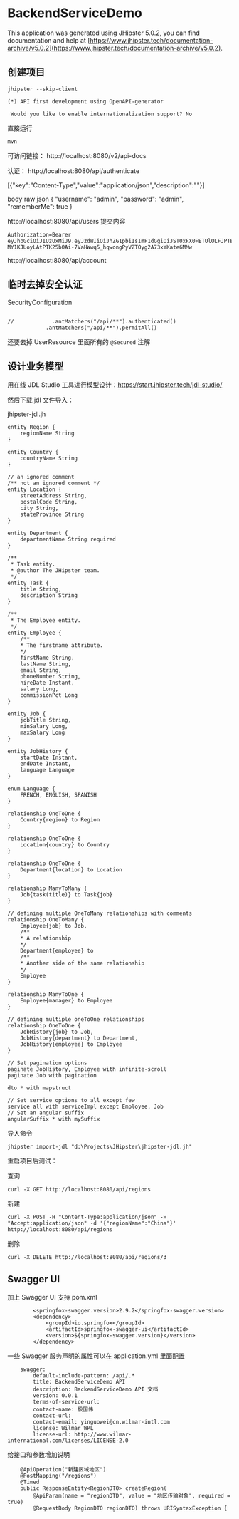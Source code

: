 # BackendServiceDemo
This application was generated using JHipster 5.0.2, you can find documentation and help at [https://www.jhipster.tech/documentation-archive/v5.0.2](https://www.jhipster.tech/documentation-archive/v5.0.2).


## 创建项目
```
jhipster --skip-client
```


```
(*) API first development using OpenAPI-generator
 
 Would you like to enable internationalization support? No
```

直接运行
```
mvn
```

可访问链接：
http://localhost:8080/v2/api-docs

认证：
http://localhost:8080/api/authenticate

[{"key":"Content-Type","value":"application/json","description":""}]

body raw json
{
  "username": "admin",
  "password": "admin",
  "rememberMe": true
}


http://localhost:8080/api/users
提交内容
```
Authorization=Bearer eyJhbGciOiJIUzUxMiJ9.eyJzdWIiOiJhZG1pbiIsImF1dGgiOiJST0xFX0FETUlOLFJPTEVfVVNFUiIsImV4cCI6MTUzMzcwNzYwM30.QSw9Oorc_i9i7yWcvTRPJbTcmfg-MY1KJUoyLAtPTK25b0Ai-7VaHWwq5_hqwongPyVZTOyg2A73xYKate6MMw
```

http://localhost:8080/api/account

## 临时去掉安全认证
SecurityConfiguration
```

//            .antMatchers("/api/**").authenticated()
            .antMatchers("/api/**").permitAll()
```

还要去掉 UserResource 里面所有的 `@Secured` 注解

## 设计业务模型

用在线 JDL Studio 工具进行模型设计：https://start.jhipster.tech/jdl-studio/

然后下载 jdl 文件导入：

jhipster-jdl.jh
```
entity Region {
	regionName String
}

entity Country {
	countryName String
}

// an ignored comment
/** not an ignored comment */
entity Location {
	streetAddress String,
	postalCode String,
	city String,
	stateProvince String
}

entity Department {
	departmentName String required
}

/**
 * Task entity.
 * @author The JHipster team.
 */
entity Task {
	title String,
	description String
}

/**
 * The Employee entity.
 */
entity Employee {
	/**
	* The firstname attribute.
	*/
	firstName String,
	lastName String,
	email String,
	phoneNumber String,
	hireDate Instant,
	salary Long,
	commissionPct Long
}

entity Job {
	jobTitle String,
	minSalary Long,
	maxSalary Long
}

entity JobHistory {
	startDate Instant,
	endDate Instant,
	language Language
}

enum Language {
    FRENCH, ENGLISH, SPANISH
}

relationship OneToOne {
	Country{region} to Region
}

relationship OneToOne {
	Location{country} to Country
}

relationship OneToOne {
	Department{location} to Location
}

relationship ManyToMany {
	Job{task(title)} to Task{job}
}

// defining multiple OneToMany relationships with comments
relationship OneToMany {
	Employee{job} to Job,
	/**
	* A relationship
	*/
	Department{employee} to
	/**
	* Another side of the same relationship
	*/
	Employee
}

relationship ManyToOne {
	Employee{manager} to Employee
}

// defining multiple oneToOne relationships
relationship OneToOne {
	JobHistory{job} to Job,
	JobHistory{department} to Department,
	JobHistory{employee} to Employee
}

// Set pagination options
paginate JobHistory, Employee with infinite-scroll
paginate Job with pagination

dto * with mapstruct

// Set service options to all except few
service all with serviceImpl except Employee, Job
// Set an angular suffix
angularSuffix * with mySuffix

```

导入命令
```
jhipster import-jdl "d:\Projects\JHipster\jhipster-jdl.jh"
```

重启项目后测试：

查询
```
curl -X GET http://localhost:8080/api/regions
```

新建
```
curl -X POST -H "Content-Type:application/json" -H "Accept:application/json" -d '{"regionName":"China"}'  http://localhost:8080/api/regions
```

删除
```
curl -X DELETE http://localhost:8080/api/regions/3
```

## Swagger UI

加上 Swagger UI 支持
pom.xml
```
        <springfox-swagger.version>2.9.2</springfox-swagger.version>
        <dependency>
            <groupId>io.springfox</groupId>
            <artifactId>springfox-swagger-ui</artifactId>
            <version>${springfox-swagger.version}</version>
        </dependency>
```

一些 Swagger 服务声明的属性可以在 application.yml 里面配置
```
    swagger:
        default-include-pattern: /api/.*
        title: BackendServiceDemo API
        description: BackendServiceDemo API 文档
        version: 0.0.1
        terms-of-service-url:
        contact-name: 殷国伟
        contact-url:
        contact-email: yinguowei@cn.wilmar-intl.com
        license: Wilmar WPL
        license-url: http://www.wilmar-international.com/licenses/LICENSE-2.0
```

给接口和参数增加说明
```
    @ApiOperation("新建区域地区")
    @PostMapping("/regions")
    @Timed
    public ResponseEntity<RegionDTO> createRegion(
        @ApiParam(name = "regionDTD", value = "地区传输对象", required = true)
        @RequestBody RegionDTO regionDTO) throws URISyntaxException {
```
